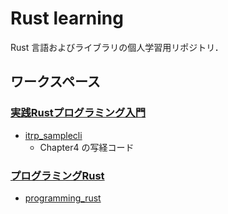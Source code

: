 Rust learning
==============

Rust 言語およびライブラリの個人学習用リポジトリ．

## ワークスペース

### [実践Rustプログラミング入門]
- [itrp_samplecli](itrp_samplecli)
    -  Chapter4 の写経コード
 
### [プログラミングRust]
- [programming_rust](programming_rust)


[プログラミングRust]: https://www.oreilly.co.jp/books/9784873118550/
[実践Rustプログラミング入門]: https://www.shuwasystem.co.jp/book/9784798061702.html
